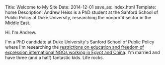 Title: Welcome to My Site
Date: 2014-12-01
save_as: index.html
Template: home
Description: Andrew Heiss is a PhD student at the Sanford School of Public Policy at Duke University, researching the nonprofit sector in the Middle East.


Hi. I'm Andrew. 

I'm a PhD candidate at Duke University's Sanford School of Public Policy where I'm researching the [restrictions on education and freedom of expression international NGOs working in Egypt and China](http://ingorestrictions.org). I'm married and have three (and a half) fantastic kids. Life rocks.
